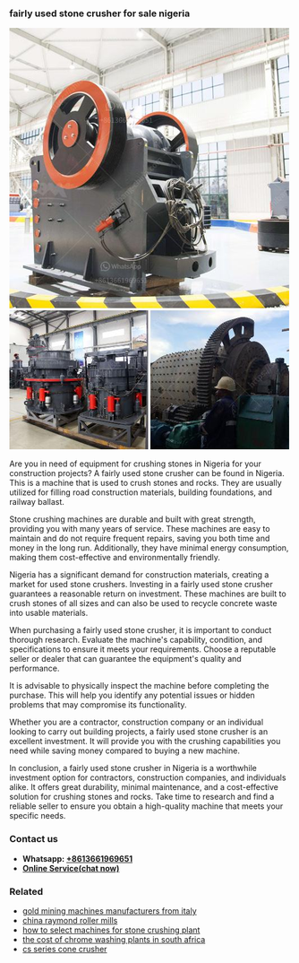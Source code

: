 <h3>fairly used stone crusher for sale nigeria</h3><img src='1706755763.jpg' alt=''><p>Are you in need of equipment for crushing stones in Nigeria for your construction projects? A fairly used stone crusher can be found in Nigeria. This is a machine that is used to crush stones and rocks. They are usually utilized for filling road construction materials, building foundations, and railway ballast.</p><p>Stone crushing machines are durable and built with great strength, providing you with many years of service. These machines are easy to maintain and do not require frequent repairs, saving you both time and money in the long run. Additionally, they have minimal energy consumption, making them cost-effective and environmentally friendly.</p><p>Nigeria has a significant demand for construction materials, creating a market for used stone crushers. Investing in a fairly used stone crusher guarantees a reasonable return on investment. These machines are built to crush stones of all sizes and can also be used to recycle concrete waste into usable materials.</p><p>When purchasing a fairly used stone crusher, it is important to conduct thorough research. Evaluate the machine's capability, condition, and specifications to ensure it meets your requirements. Choose a reputable seller or dealer that can guarantee the equipment's quality and performance.</p><p>It is advisable to physically inspect the machine before completing the purchase. This will help you identify any potential issues or hidden problems that may compromise its functionality.</p><p>Whether you are a contractor, construction company or an individual looking to carry out building projects, a fairly used stone crusher is an excellent investment. It will provide you with the crushing capabilities you need while saving money compared to buying a new machine.</p><p>In conclusion, a fairly used stone crusher in Nigeria is a worthwhile investment option for contractors, construction companies, and individuals alike. It offers great durability, minimal maintenance, and a cost-effective solution for crushing stones and rocks. Take time to research and find a reliable seller to ensure you obtain a high-quality machine that meets your specific needs.</p><h3>Contact us</h3><ul><li><strong>Whatsapp:&nbsp;<a href="https://wa.me/8613661969651">+8613661969651</a></strong></li><li><a href="https://swt.shibang-china.com/?git&amp;zhl&amp;fairly used stone crusher for sale nigeria"><strong>Online Service(chat now)</strong></a></li></ul><h3>Related</h3><ul><li><a href='gold mining machines manufacturers from italy.md'>gold mining machines manufacturers from italy</a></li><li><a href='china raymond roller mills.md'>china raymond roller mills</a></li><li><a href='how to select machines for stone crushing plant.md'>how to select machines for stone crushing plant</a></li><li><a href='the cost of chrome washing plants in south africa.md'>the cost of chrome washing plants in south africa</a></li><li><a href='cs series cone crusher.md'>cs series cone crusher</a></li></ul>